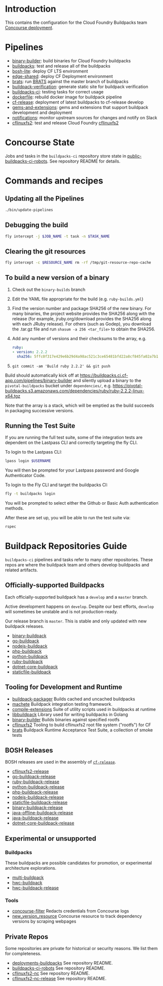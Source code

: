 # Introduction

This contains the configuration for the Cloud Foundry Buildpacks team [Concourse deployment](https://buildpacks.ci.cf-app.com/).

# Pipelines

* [binary-builder](pipelines/binary-builder.yml): build binaries for Cloud Foundry buildpacks
* [buildpacks](pipelines/templates/buildpack.yml): test and release all of the buildpacks
* [bosh-lite](pipelines/templates/bosh-lite.yml): deploy CF LTS environment
* [edge-shared](pipelines/edge-shared.yml): deploy CF Deployment environment
* [brats](pipelines/brats.yml): run [BRATS](https://github.com/cloudfoundry/brats) against the master branch of buildpacks
* [buildpack-verification](pipelines/buildpack-verification.yml): generate static site for buildpack verification
* [buildpacks-ci](pipelines/buildpacks-ci.yml): testing tasks for correct usage
* [dockerfile](pipelines/dockerfile.yml): rebuild docker image for buildpack
	pipeline
* [cf-release](pipelines/cf-release.yml): deployment of latest buildpacks to
	cf-release develop
* [gems-and-extensions](pipelines/gems-and-extensions.yml): gems and extensions that support buildpack development and deployment
* [notifications](pipelines/notifications.yml): monitor upstream sources for
	changes and notify on Slack
* [cflinuxfs2](pipelines/cflinuxfs2.yml): test and release Cloud Foundry [cflinuxfs2](https://github.com/cloudfoundry/cflinuxfs2)

# Concourse State

Jobs and tasks in the `buildpacks-ci` repository store state in [public-buildpacks-ci-robots](https://github.com/cloudfoundry/public-buildpacks-ci-robots). See repository README for details.

# Commands and recipes

## Updating all the Pipelines

```sh
./bin/update-pipelines
```

## Debugging the build

```sh
fly intercept -j $JOB_NAME -t task -n $TASK_NAME
```

## Clearing the git resources

```sh
fly intercept -c $RESOURCE_NAME rm -rf /tmp/git-resource-repo-cache
```

## To build a new version of a binary

1. Check out the `binary-builds` branch
2. Edit the YAML file appropriate for the build (e.g. `ruby-builds.yml`)
3. Find the version number and package SHA256 of the new binary. For many binaries, the project website provides the SHA256 along with the release (for example, jruby.org/download provides the SHA256 along with each JRuby release). For others (such as Godep), you download the .tar.gz file and run `shasum -a 256 <tar_file>` to obtain the SHA256.
4. Add any number of versions and their checksums to the array, e.g.

	```yaml
	ruby:
	- version: 2.2.2
	  sha256: 5ffc0f317e429e6b29d4a98ac521c3ce65481bfd22a8cf845fa02a7b113d9b44
	```

5. `git commit -am 'Build ruby 2.2.2' && git push`

Build should automatically kick off at
https://buildpacks.ci.cf-app.com/pipelines/binary-builder and silently
upload a binary to the `pivotal-buildpacks` bucket under
`dependencies/`,
e.g. https://pivotal-buildpacks.s3.amazonaws.com/dependencies/ruby/ruby-2.2.2-linux-x64.tgz

Note that the array is a stack, which will be emptied as the build
succeeds in packaging successive versions.


## Running the Test Suite

If you are running the full test suite, some of the integration tests are dependent on the Lastpass CLI and correctly targeting the fly CLI.

To login to the Lastpass CLI:

```sh
lpass login $USERNAME
```

You will then be prompted for your Lastpass password and Google Authenticator Code.

To login to the Fly CLI and target the buildpacks CI:

```sh
fly -t buildpacks login
```

You will be prompted to select either the Github or Basic Auth authentication methods.

After these are set up, you will be able to run the test suite via:

```sh
rspec
```

# Buildpack Repositories Guide

`buildpacks-ci` pipelines and tasks refer to many other repositories. These repos are where the buildpack team and others develop buildpacks and related artifacts.

## Officially-supported Buildpacks

Each officially-supported buildpack has a `develop` and a `master` branch.

Active development happens on `develop`. Despite our best efforts, `develop` will sometimes be unstable and is not production-ready.

Our release branch is `master`. This is stable and only updated with new buildpack releases.

* [binary-buildpack](https://github.com/cloudfoundry/binary-buildpack)
* [go-buildpack](https://github.com/cloudfoundry/go-buildpack)
* [nodejs-buildpack](https://github.com/cloudfoundry/nodejs-buildpack)
* [php-buildpack](https://github.com/cloudfoundry/php-buildpack)
* [python-buildpack](https://github.com/cloudfoundry/python-buildpack)
* [ruby-buildpack](https://github.com/cloudfoundry/ruby-buildpack)
* [dotnet-core-buildpack](https://github.com/cloudfoundry/dotnet-core-buildpack)
* [staticfile-buildpack](https://github.com/cloudfoundry/static-buildpack)

## Tooling for Development and Runtime

* [buildpack-packager](https://github.com/cloudfoundry/buildpack-packager)   Builds cached and uncached buildpacks
* [machete](https://github.com/cloudfoundry/machete)           Buildpack integration testing framework.
* [compile-extensions](https://github.com/cloudfoundry/compile-extensions) Suite of utility scripts used in buildpacks at runtime
* [libbuildpack](https://github.com/cloudfoundry/libbuildpack) Library used for writing buildpacks in Golang
* [binary-builder](https://github.com/cloudfoundry/binary-builder)           Builds binaries against specified rootfs
* [cflinuxfs2](https://github.com/cloudfoundry/cflinuxfs2) Tooling to build cflinuxfs2 root file system ("rootfs") for CF
* [brats](https://github.com/cloudfoundry/brats) Buildpack Runtime Acceptance Test Suite, a collection of smoke tests

## BOSH Releases

BOSH releases are used in the assembly of [`cf-release`](https://github.com/cloudfoundry/cf-release).

* [cflinuxfs2-release](https://github.com/cloudfoundry/cflinuxfs2-release)
* [go-buildpack-release](https://github.com/cloudfoundry/go-buildpack-release)
* [ruby-buildpack-release](https://github.com/cloudfoundry/ruby-buildpack-release)
* [python-buildpack-release](https://github.com/cloudfoundry/python-buildpack-release)
* [php-buildpack-release](https://github.com/cloudfoundry/php-buildpack-release)
* [nodejs-buildpack-release](https://github.com/cloudfoundry/nodejs-buildpack-release)
* [staticfile-buildpack-release](https://github.com/cloudfoundry/staticfile-buildpack-release)
* [binary-buildpack-release](https://github.com/cloudfoundry/binary-buildpack-release)
* [java-offline-buildpack-release](https://github.com/cloudfoundry/java-offline-buildpack-release)
* [java-buildpack-release](https://github.com/cloudfoundry/java-buildpack-release)
* [dotnet-core-buildpack-release](https://github.com/cloudfoundry/dotnet-core-buildpack-release)

## Experimental or unsupported

### Buildpacks

These buildpacks are possible candidates for promotion, or experimental architecture explorations.

* [multi-buildpack](https://github.com/cloudfoundry/multi-buildpack)
* [hwc-buildpack](https://github.com/cloudfoundry/hwc-buildpack)
* [hwc-buildpack-release](https://github.com/cloudfoundry/hwc-buildpack-release)

### Tools

* [concourse-filter](https://github.com/pivotal-cf-experimental/concourse-filter) Redacts credentials from Concourse logs
* [new_version_resource](https://github.com/pivotal-cf-experimental/new_version_resource) Concourse resource to track dependency versions by scraping webpages

## Private Repos

Some repositories are private for historical or security reasons. We list them for completeness.

* [deployments-buildpacks](https://github.com/pivotal-cf/deployments-buildpacks) See repository README.
* [buildpacks-ci-robots](https://github.com/pivotal-cf/buildpacks-ci-robots) See repository README.
* [cflinuxfs2-nc](https://github.com/pivotal-cf/cflinuxfs2-nc) See repository README.
* [cflinuxfs2-nc-release](https://github.com/pivotal-cf/cflinuxfs2-nc-release) See repository README.

